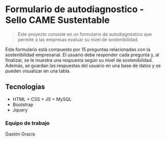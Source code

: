 # Formulario de autodiagnostico - Sello CAME Sustentable
> Este proyecto consiste en un formulario de autodiagnóstico que permite a las empresas evaluar su nivel de sostenibilidad.

Este formulario está compuesto por 15 preguntas relacionadas con la sostenibilidad empresarial. El usuario debe responder cada pregunta y, al finalizar, se le muestra una respuesta según su nivel de sostenibilidad. Además, se guardan las respuestas del usuario en una base de datos y se pueden visualizar en una tabla.


## Tecnologías
- HTML + CSS + JS + MySQL
- Bootstrap
- Jquery

### Equipo de trabajo
Gastón Gracis